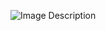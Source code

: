 ![Image Description](https://github.com/kaitinghh/data-structures-and-algorithms/blob/350228208c14c63432d16ac3843bc9e45db09d3e/assets/BubbleSort.jpeg)